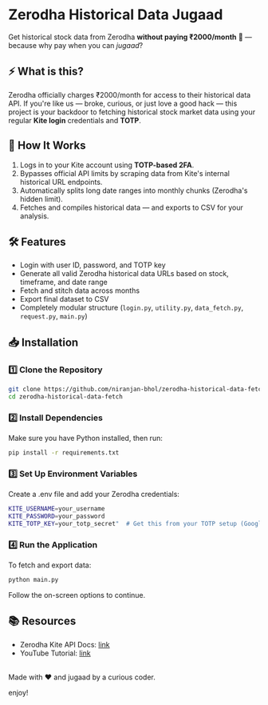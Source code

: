 # Zerodha Historical Data Jugaad

Get historical stock data from Zerodha **without paying ₹2000/month** 💸 — because why pay when you can *jugaad*?

## ⚡ What is this?

Zerodha officially charges ₹2000/month for access to their historical data API. If you're like us — broke, curious, or just love a good hack — this project is your backdoor to fetching historical stock market data using your regular **Kite login** credentials and **TOTP**.

## 🧠 How It Works

1. Logs in to your Kite account using **TOTP-based 2FA**.
2. Bypasses official API limits by scraping data from Kite's internal historical URL endpoints.
3. Automatically splits long date ranges into monthly chunks (Zerodha's hidden limit).
4. Fetches and compiles historical data — and exports to CSV for your analysis.

## 🛠️ Features

- Login with user ID, password, and TOTP key
- Generate all valid Zerodha historical data URLs based on stock, timeframe, and date range
- Fetch and stitch data across months
- Export final dataset to CSV
- Completely modular structure (`login.py`, `utility.py`, `data_fetch.py`, `request.py`, `main.py`)

## 📥 Installation

### 1️⃣ Clone the Repository

```sh
git clone https://github.com/niranjan-bhol/zerodha-historical-data-fetch.git
cd zerodha-historical-data-fetch
```

### 2️⃣ Install Dependencies
Make sure you have Python installed, then run:

```sh
pip install -r requirements.txt
```

### 3️⃣ Set Up Environment Variables
Create a .env file and add your Zerodha credentials:

```sh
KITE_USERNAME=your_username
KITE_PASSWORD=your_password
KITE_TOTP_KEY=your_totp_secret"  # Get this from your TOTP setup (Google Authenticator, etc.) | refer YouTube video in resources
```

### 4️⃣ Run the Application
To fetch and export data:

```sh
python main.py
```

Follow the on-screen options to continue.

## 📚 Resources

- Zerodha Kite API Docs: [link](https://kite.trade/docs/connect/v3/)
- YouTube Tutorial: [link](https://youtu.be/HIpT1in7pCM?si=cnPrd9LJGfE-ln44)

<br>
Made with ❤️ and jugaad by a curious coder.

enjoy!
